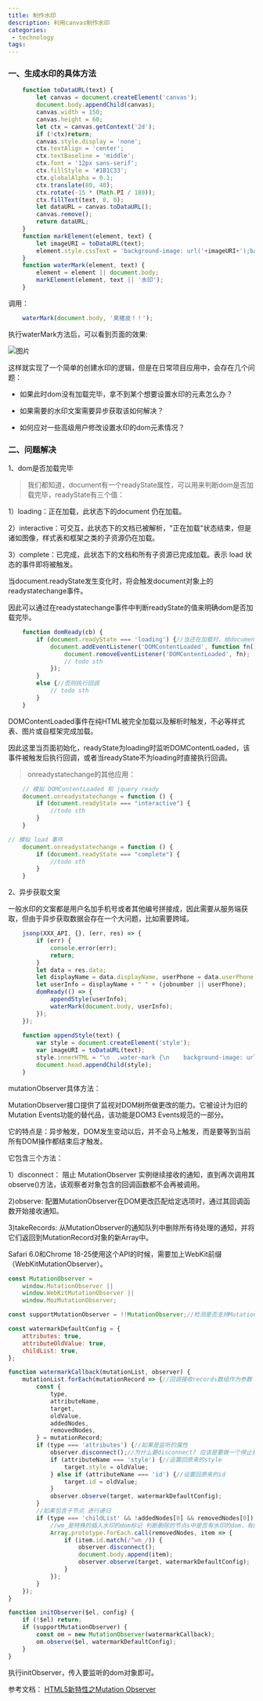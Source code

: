 ```yaml
---
title: 制作水印
description: 利用canvas制作水印
categories:
 - technology
tags:
---
```


### 一、生成水印的具体方法

```javascript
    function toDataURL(text) {
        let canvas = document.createElement('canvas');
        document.body.appendChild(canvas);
        canvas.width = 150;
        canvas.height = 60;
        let ctx = canvas.getContext('2d');
        if (!ctx)return;
        canvas.style.display = 'none';
        ctx.textAlign = 'center';
        ctx.textBaseline = 'middle';
        ctx.font = '12px sans-serif';
        ctx.fillStyle = '#1B1C33';
        ctx.globalAlpha = 0.1;
        ctx.translate(80, 40);
        ctx.rotate(-15 * (Math.PI / 180));
        ctx.fillText(text, 0, 0);
        let dataURL = canvas.toDataURL();
        canvas.remove();
        return dataURL;
    }
    function markElement(element, text) {
        let imageURI = toDataURL(text);
        element.style.cssText = 'background-image: url('+imageURI+');background-repeat:space repeat';
    }
    function waterMark(element, text) {
        element = element || document.body;
        markElement(element, text || '水印');
    }
```
调用：

```javascript
    waterMark(document.body, '臭猪皮！！');
```

执行waterMark方法后，可以看到页面的效果:

![图片]({{site.url}}/assets/images/note/watermark1.jpg)

这样就实现了一个简单的创建水印的逻辑，但是在日常项目应用中，会存在几个问题：

- 如果此时dom没有加载完毕，拿不到某个想要设置水印的元素怎么办？

- 如果需要的水印文案需要异步获取该如何解决？

- 如何应对一些高级用户修改设置水印的dom元素情况？

### 二、问题解决

1、dom是否加载完毕

> 我们都知道，document有一个readyState属性，可以用来判断dom是否加载完毕，readyState有三个值：

1）loading：正在加载，此状态下的document 仍在加载。

2）interactive：可交互，此状态下的文档已被解析，"正在加载"状态结束，但是诸如图像，样式表和框架之类的子资源仍在加载。

3）complete：已完成，此状态下的文档和所有子资源已完成加载。表示 load 状态的事件即将被触发。

当document.readyState发生变化时，将会触发document对象上的readystatechange事件。

因此可以通过在readystatechange事件中判断readyState的值来明确dom是否加载完毕。

```javascript
    function domReady(cb) {
        if (document.readyState === 'loading') {//当还在加载时，给document绑定一个DOMContentLoaded事件
            document.addEventListener('DOMContentLoaded', function fn() {
                document.removeEventListener('DOMContentLoaded', fn);
                // todo sth
            });
        }
        else {//否则执行回调
            // todo sth
        }
    }
```

DOMContentLoaded事件在纯HTML被完全加载以及解析时触发，不必等样式表、图片或自框架完成加载。

因此这里当页面初始化，readyState为loading时监听DOMContentLoaded，该事件被触发后执行回调，或者当readyState不为loading时直接执行回调。

> onreadystatechange的其他应用：

```javascript
    // 模拟 DOMContentLoaded 和 jquery ready
    document.onreadystatechange = function () {
        if (document.readyState === "interactive") {
            //todo sth
        }
    }
```

```javascript
// 模拟 load 事件
    document.onreadystatechange = function () {
        if (document.readyState === "complete") {
            //todo sth
        }
    }
```

2、异步获取文案

一般水印的文案都是用户名加手机号或者其他编号拼接成，因此需要从服务端获取，但由于异步获取数据会存在一个大问题，比如需要跨域。

```javascript
    jsonp(XXX_API, {}, (err, res) => {
        if (err) {
            console.error(err);
            return;
        }
        let data = res.data;
        let displayName = data.displayName, userPhone = data.userPhone, jobnumber = data.jobnumber;
        let userInfo = displayName + " " + (jobnumber || userPhone);
        domReady(() => {
            appendStyle(userInfo);
            waterMark(document.body, userInfo);
        });
    });
    
    function appendStyle(text) {
        var style = document.createElement('style');
        var imageURI = toDataURL(text);
        style.innerHTML = "\n  .water-mark {\n    background-image: url(" + imageURI + ");\n    background-repeat: space repeat;\n  }\n  ";
        document.head.appendChild(style);
    }
```

<!-- 3、确保不被外界篡改或去除水印-->

<!-- ![图片]({{site.url}}/assets/images/note/watermark2.png) -->

mutationObserver具体方法：

MutationObserver接口提供了监视对DOM树所做更改的能力。它被设计为旧的Mutation Events功能的替代品，该功能是DOM3 Events规范的一部分。

它的特点是：异步触发，DOM发生变动以后，并不会马上触发，而是要等到当前所有DOM操作都结束后才触发。

它包含三个方法：

1）disconnect：
    阻止 MutationObserver 实例继续接收的通知，直到再次调用其observe()方法，该观察者对象包含的回调函数都不会再被调用。

2)observe:
    配置MutationObserver在DOM更改匹配给定选项时，通过其回调函数开始接收通知。

3)takeRecords:
    从MutationObserver的通知队列中删除所有待处理的通知，并将它们返回到MutationRecord对象的新Array中。

Safari 6.0和Chrome 18-25使用这个API的时候，需要加上WebKit前缀（WebKitMutationObserver）。

```javascript
const MutationObserver =
    window.MutationObserver ||
    window.WebKitMutationObserver ||
    window.MozMutationObserver;

const supportMutationObserver = !!MutationObserver;//检测是否支持MutationObserver

const watermarkDefaultConfig = {
    attributes: true,
    attributeOldValue: true,
    childList: true,
};

function watermarkCallback(mutationList, observer) {
    mutationList.forEach(mutationRecord => {//回调接收records数组作为参数
        const {
            type,
            attributeName,
            target,
            oldValue,
            addedNodes,
            removedNodes,
        } = mutationRecord;
        if (type === 'attributes') {//如果是监听的属性
            observer.disconnect();//为什么要disconnect? 应该是要做一个停止操作，否则循环监听 会陷入死循环
            if (attributeName === 'style') {//设置回原来的style
                target.style = oldValue;
            } else if (attributeName === 'id') {//设置回原来的id
                target.id = oldValue;
            }
            observer.observe(target, watermarkDefaultConfig);
        }
        //如果包含子节点 进行递归
        if (type === 'childList' && !addedNodes[0] && removedNodes[0]) {
            //wm_是特殊的插入水印的dom标记 判断删除的节点s中是否有水印的dom，有的话重新插入
            Array.prototype.forEach.call(removedNodes, item => {
                if (item.id.match(/^wm_/)) {
                    observer.disconnect();
                    document.body.append(item);
                    observer.observe(target, watermarkDefaultConfig);
                }
            });
        }
    });
}

function initObserver($el, config) {
    if (!$el) return;
    if (supportMutationObserver) {
        const om = new MutationObserver(watermarkCallback);
        om.observe($el, watermarkDefaultConfig);
    }
}
```

执行initObserver，传入要监听的dom对象即可。

参考文档：
[HTML5新特性之Mutation Observer](https://www.cnblogs.com/jscode/p/3600060.html)



